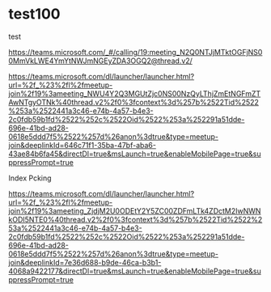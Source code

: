 # test100
test


https://teams.microsoft.com/_#/calling/19:meeting_N2Q0NTJjMTktOGFjNS00MmVkLWE4YmYtNWJmNGEyZDA3OGQ2@thread.v2/



https://teams.microsoft.com/dl/launcher/launcher.html?url=%2f_%23%2fl%2fmeetup-join%2f19%3ameeting_NWU4Y2Q3MGUtZjc0NS00NzQyLThjZmEtNGFmZTAwNTgyOTNk%40thread.v2%2f0%3fcontext%3d%257b%2522Tid%2522%253a%2522441a3c46-e74b-4a57-b4e3-2c0fdb59b1fd%2522%252c%2522Oid%2522%253a%252291a51dde-696e-41bd-ad28-0618e5ddd7f5%2522%257d%26anon%3dtrue&type=meetup-join&deeplinkId=646c71f1-35ba-47bf-aba6-43ae84b6fa45&directDl=true&msLaunch=true&enableMobilePage=true&suppressPrompt=true


Index Pcking

https://teams.microsoft.com/dl/launcher/launcher.html?url=%2f_%23%2fl%2fmeetup-join%2f19%3ameeting_ZjdjM2U0ODEtY2Y5ZC00ZDFmLTk4ZDctM2IwNWNkODI5NTE0%40thread.v2%2f0%3fcontext%3d%257b%2522Tid%2522%253a%2522441a3c46-e74b-4a57-b4e3-2c0fdb59b1fd%2522%252c%2522Oid%2522%253a%252291a51dde-696e-41bd-ad28-0618e5ddd7f5%2522%257d%26anon%3dtrue&type=meetup-join&deeplinkId=7e36d688-b9de-46ca-b3b1-4068a9422177&directDl=true&msLaunch=true&enableMobilePage=true&suppressPrompt=true



